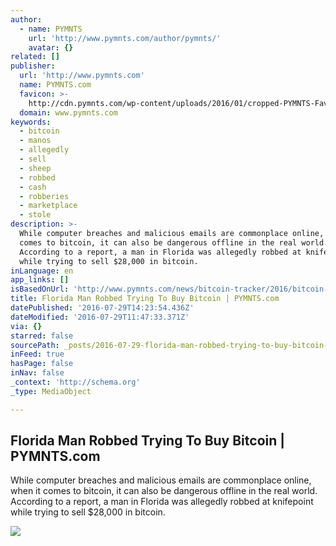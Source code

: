 ```yaml
---
author:
  - name: PYMNTS
    url: 'http://www.pymnts.com/author/pymnts/'
    avatar: {}
related: []
publisher:
  url: 'http://www.pymnts.com'
  name: PYMNTS.com
  favicon: >-
    http://cdn.pymnts.com/wp-content/uploads/2016/01/cropped-PYMNTS-Favicon1-192x192.jpg
  domain: www.pymnts.com
keywords:
  - bitcoin
  - manos
  - allegedly
  - sell
  - sheep
  - robbed
  - cash
  - robberies
  - marketplace
  - stole
description: >-
  While computer breaches and malicious emails are commonplace online, when it
  comes to bitcoin, it can also be dangerous offline in the real world.
  According to a report, a man in Florida was allegedly robbed at knifepoint
  while trying to sell $28,000 in bitcoin.
inLanguage: en
app_links: []
isBasedOnUrl: 'http://www.pymnts.com/news/bitcoin-tracker/2016/bitcoin-robbery-florida/'
title: Florida Man Robbed Trying To Buy Bitcoin | PYMNTS.com
datePublished: '2016-07-29T14:23:54.436Z'
dateModified: '2016-07-29T11:47:33.371Z'
via: {}
starred: false
sourcePath: _posts/2016-07-29-florida-man-robbed-trying-to-buy-bitcoin-or-pymntscom.md
inFeed: true
hasPage: false
inNav: false
_context: 'http://schema.org'
_type: MediaObject

---
```

<article style=""><h1>Florida Man Robbed Trying To Buy Bitcoin | PYMNTS.com</h1><p>While computer breaches and malicious emails are commonplace online, when it comes to bitcoin, it can also be dangerous offline in the real world. According to a report, a man in Florida was allegedly robbed at knifepoint while trying to sell $28,000 in bitcoin.</p><img src="http://cdn.pymnts.com/wp-content/uploads/2016/07/bitcoin_robbery-1000x600.jpg" /></article>